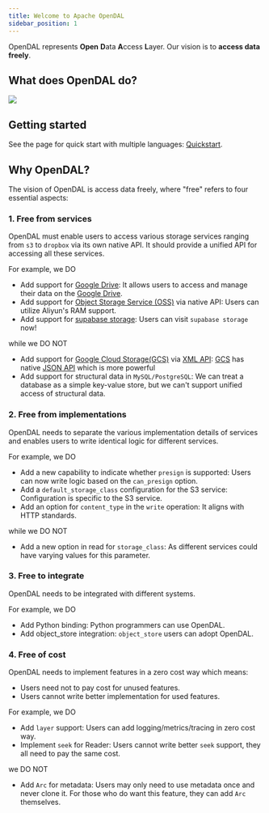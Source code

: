 ```yaml
---
title: Welcome to Apache OpenDAL
sidebar_position: 1
---
```


OpenDAL represents **Open** **D**ata **A**ccess **L**ayer. Our vision is to **access data freely**.

## What does OpenDAL do?

![](https://user-images.githubusercontent.com/5351546/222356748-14276998-501b-4d2a-9b09-b8cff3018204.png)

## Getting started

See the page for quick start with multiple languages: [Quickstart](quickstart.md).

## Why OpenDAL?

The vision of OpenDAL is access data freely, where "free" refers to four essential aspects:

### 1. Free from services

OpenDAL must enable users to access various storage services ranging from `s3` to `dropbox` via its own native API. It should provide a unified API for accessing all these services.

For example, we DO

- Add support for [Google Drive](https://www.google.com/drive/): It allows users to access and manage their data on the [Google Drive](https://www.google.com/drive/).
- Add support for [Object Storage Service (OSS)](https://www.alibabacloud.com/product/object-storage-service) via native API: Users can utilize Aliyun's RAM support.
- Add support for [supabase storage](https://supabase.com/docs/guides/storage): Users can visit `supabase storage` now!

while we DO NOT

- Add support for [Google Cloud Storage(GCS)](https://cloud.google.com/storage) via [XML API](https://cloud.google.com/storage/docs/xml-api/overview): [GCS](https://cloud.google.com/storage) has native [JSON API](https://cloud.google.com/storage/docs/json_api) which is more powerful
- Add support for structural data in `MySQL/PostgreSQL`: We can treat a database as a simple key-value store, but we can't support unified access of structural data.

### 2. Free from implementations

OpenDAL needs to separate the various implementation details of services and enables users to write identical logic for different services.

For example, we DO

- Add a new capability to indicate whether `presign` is supported: Users can now write logic based on the `can_presign` option.
- Add a `default_storage_class` configuration for the S3 service: Configuration is specific to the S3 service.
- Add an option for `content_type` in the `write` operation: It aligns with HTTP standards.

while we DO NOT

- Add a new option in read for `storage_class`: As different services could have varying values for this parameter.

### 3. Free to integrate

OpenDAL needs to be integrated with different systems.

For example, we DO

- Add Python binding: Python programmers can use OpenDAL.
- Add object_store integration: `object_store` users can adopt OpenDAL.

### 4. Free of cost

OpenDAL needs to implement features in a zero cost way which means:

- Users need not to pay cost for unused features.
- Users cannot write better implementation for used features.

For example, we DO

- Add `layer` support: Users can add logging/metrics/tracing in zero cost way.
- Implement `seek` for Reader: Users cannot write better `seek` support, they all need to pay the same cost.

we DO NOT

- Add `Arc` for metadata: Users may only need to use metadata once and never clone it. For those who do want this feature, they can add `Arc` themselves.
